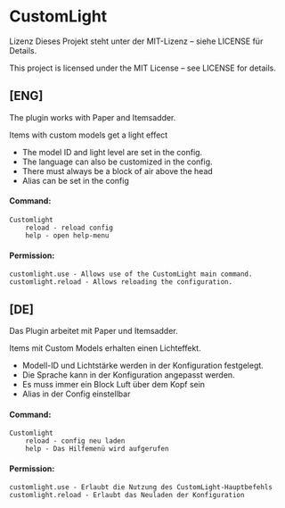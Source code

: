 # CustomLight

Lizenz
Dieses Projekt steht unter der MIT-Lizenz – siehe LICENSE für Details.

This project is licensed under the MIT License – see LICENSE for details.

## [ENG]
The plugin works with Paper and Itemsadder.

Items with custom models get a light effect
- The model ID and light level are set in the config.
- The language can also be customized in the config.
- There must always be a block of air above the head
- Alias can be set in the config

#### Command: 
    Customlight 
        reload - reload config
        help - open help-menu
  
#### Permission:
    customlight.use - Allows use of the CustomLight main command.
    customlight.reload - Allows reloading the configuration.




## [DE]
Das Plugin arbeitet mit Paper und Itemsadder.

Items mit Custom Models erhalten einen Lichteffekt.
- Modell-ID und Lichtstärke werden in der Konfiguration festgelegt.
- Die Sprache kann in der Konfiguration angepasst werden.
- Es muss immer ein Block Luft über dem Kopf sein
- Alias in der Config einstellbar


#### Command: 
    Customlight
        reload - config neu laden
        help - Das Hilfemenü wird aufgerufen
  
#### Permission:
    customlight.use - Erlaubt die Nutzung des CustomLight-Hauptbefehls
    customlight.reload - Erlaubt das Neuladen der Konfiguration
